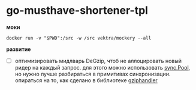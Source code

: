 # go-musthave-shortener-tpl

**моки**
```
docker run -v "$PWD":/src -w /src vektra/mockery --all
```

**развитие**
- [ ] оптимизировать мидлварь DeGzip, чтоб не аллоцировать новый ридер на каждый запрос. для этого можно использовать [sync.Pool](https://pkg.go.dev/sync#Pool), но нужно лучше разбираться в примитивах синхронизации. опираться на то, как сделано в библиотеке [gziphandler](https://github.com/NYTimes/gziphandler)
